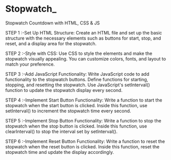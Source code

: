 # Stopwatch_
Stopwatch Countdown with HTML, CSS &amp; JS

STEP 1 :-Set Up HTML Structure:
Create an HTML file and set up the basic structure with the necessary elements such as buttons for start, stop, and reset, and a display area for the stopwatch.

STEP 2 :-Style with CSS:
Use CSS to style the elements and make the stopwatch visually appealing. You can customize colors, fonts, and layout to match your preference.

STEP 3 :-Add JavaScript Functionality:
Write JavaScript code to add functionality to the stopwatch buttons. Define functions for starting, stopping, and resetting the stopwatch. Use JavaScript's setInterval() function to update the stopwatch display every second.

STEP 4 :-Implement Start Button Functionality:
Write a function to start the stopwatch when the start button is clicked. Inside this function, use setInterval() to increment the stopwatch time every second.

STEP 5 :-Implement Stop Button Functionality:
Write a function to stop the stopwatch when the stop button is clicked. Inside this function, use clearInterval() to stop the interval set by setInterval().

STEP 6 :-Implement Reset Button Functionality:
Write a function to reset the stopwatch when the reset button is clicked. Inside this function, reset the stopwatch time and update the display accordingly.
